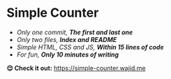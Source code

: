# Simple Counter

- _Only one commit, **The first and last one**_
- _Only two files, **Index and README**_
- _Simple HTML, CSS and JS, **Within 15 lines of code**_
- _For fun, **Only 10 minutes of writing**_

**😌 Check it out:** https://simple-counter.wajid.me
